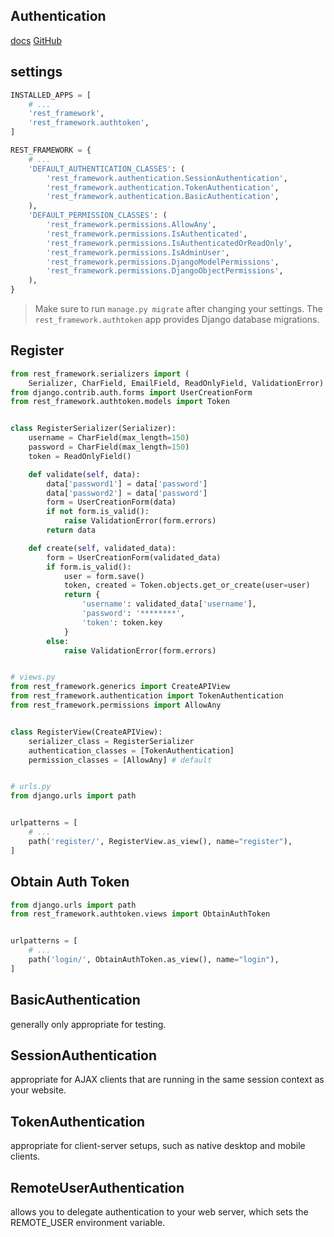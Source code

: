 ## Authentication
[docs](https://www.django-rest-framework.org/api-guide/authentication/)
[GitHub](https://github.com/encode/django-rest-framework/blob/master/rest_framework/authentication.py)


## settings
```py
INSTALLED_APPS = [
    # ...
    'rest_framework',
    'rest_framework.authtoken',
]

REST_FRAMEWORK = {
    # ...
    'DEFAULT_AUTHENTICATION_CLASSES': (
        'rest_framework.authentication.SessionAuthentication',
        'rest_framework.authentication.TokenAuthentication',
        'rest_framework.authentication.BasicAuthentication',
    ),
    'DEFAULT_PERMISSION_CLASSES': (
        'rest_framework.permissions.AllowAny',
        'rest_framework.permissions.IsAuthenticated',
        'rest_framework.permissions.IsAuthenticatedOrReadOnly',
        'rest_framework.permissions.IsAdminUser',
        'rest_framework.permissions.DjangoModelPermissions',
        'rest_framework.permissions.DjangoObjectPermissions',
    ),
}
```
> Make sure to run `manage.py migrate` after changing your settings. 
> The `rest_framework.authtoken` app provides Django database migrations.


## Register
```py
from rest_framework.serializers import (
    Serializer, CharField, EmailField, ReadOnlyField, ValidationError)
from django.contrib.auth.forms import UserCreationForm
from rest_framework.authtoken.models import Token


class RegisterSerializer(Serializer):
    username = CharField(max_length=150)
    password = CharField(max_length=150)
    token = ReadOnlyField()

    def validate(self, data):
        data['password1'] = data['password']
        data['password2'] = data['password']
        form = UserCreationForm(data)
        if not form.is_valid():
            raise ValidationError(form.errors)
        return data

    def create(self, validated_data):
        form = UserCreationForm(validated_data)
        if form.is_valid():
            user = form.save()
            token, created = Token.objects.get_or_create(user=user)
            return {
                'username': validated_data['username'],
                'password': '********',
                'token': token.key
            }
        else:
            raise ValidationError(form.errors)


# views.py
from rest_framework.generics import CreateAPIView
from rest_framework.authentication import TokenAuthentication
from rest_framework.permissions import AllowAny


class RegisterView(CreateAPIView):
    serializer_class = RegisterSerializer
    authentication_classes = [TokenAuthentication]
    permission_classes = [AllowAny] # default


# urls.py
from django.urls import path


urlpatterns = [
    # ...
    path('register/', RegisterView.as_view(), name="register"),
]
```


## Obtain Auth Token
```py
from django.urls import path
from rest_framework.authtoken.views import ObtainAuthToken


urlpatterns = [
    # ...
    path('login/', ObtainAuthToken.as_view(), name="login"),
]
```


## BasicAuthentication
generally only appropriate for testing.

## SessionAuthentication
appropriate for AJAX clients that are running in the same 
session context as your website.

## TokenAuthentication
appropriate for client-server setups, 
such as native desktop and mobile clients.

## RemoteUserAuthentication
allows you to delegate authentication to your web server, 
which sets the REMOTE_USER environment variable.
